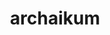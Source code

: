 ---
layout: geologicke-obdobi
title: archaikum
order: 1
begin: před 4,6 miliardami let
end: před 2,5 miliardami let
description: silurský útvar je součástí éry paleozoika (prvohor)
---